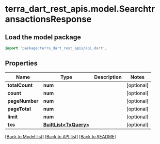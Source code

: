 # terra_dart_rest_apis.model.SearchtransactionsResponse

## Load the model package
```dart
import 'package:terra_dart_rest_apis/api.dart';
```

## Properties
Name | Type | Description | Notes
------------ | ------------- | ------------- | -------------
**totalCount** | **num** |  | [optional] 
**count** | **num** |  | [optional] 
**pageNumber** | **num** |  | [optional] 
**pageTotal** | **num** |  | [optional] 
**limit** | **num** |  | [optional] 
**txs** | [**BuiltList&lt;TxQuery&gt;**](TxQuery.md) |  | [optional] 

[[Back to Model list]](../README.md#documentation-for-models) [[Back to API list]](../README.md#documentation-for-api-endpoints) [[Back to README]](../README.md)


